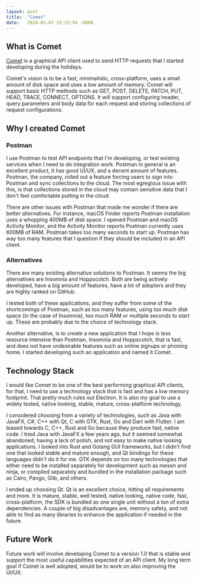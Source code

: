```yaml
---
layout: post
title:  "Comet"
date:   2024-01-07 15:31:54 -0800
---
```

## What is Comet

[Comet](https://github.com/jesusha123/comet) is a graphical API client used to send HTTP requests that I started developing during the holidays.

Comet's vision is to be a fast, minimalistic, cross-platform, uses a small amount of disk space and uses a low amount of memory. Comet will support basic HTTP methods such as GET, POST, DELETE, PATCH, PUT, HEAD, TRACE, CONNECT, OPTIONS. It will support configuring header, query parameters and body data for each request and storing collections of request configurations.

## Why I created Comet

### Postman

I use Postman to test API endpoints that I'm developing, or test existing services when I need to do integration work. Postman in general is an excellent product, it has good UI/UX, and a decent amount of features. Postman, the company, rolled out a feature forcing users to sign into Postman and sync collections to the cloud. The most egregious issue with this, is that collections stored in the cloud may contain sensitive data that I don't feel comfortable putting in the cloud.

There are other issues with Postman that made me wonder if there are better alternatives. For instance, macOS Finder reports Postman installation uses a whopping 400MB of disk space. I opened Postman and macOS Activity Monitor, and the Activity Monitor reports Postman currently uses 600MB of RAM. Postman takes too many seconds to start up. Postman has way too many features that I question if they should be included in an API client.

### Alternatives

There are many existing alternative solutions to Postman. It seems the big alternatives are Insomnia and Hoppscotch. Both are being actively developed, have a big amount of features, have a lot of adopters and they are highly ranked on GitHub.

I tested both of these applications, and they suffer from some of the shortcomings of Postman, such as too many features, using too much disk space (in the case of Insomnia), too much RAM or multiple seconds to start up. These are probably due to the choice of technology stack.

Another alternative, is to create a new application that I hope is less resource intensive than Postman, Insomnia and Hoppscotch, that is fast, and does not have undesirable features such as online signups or phoning home. I started developing such an application and named it Comet.

## Technology Stack

I would like Comet to be one of the best performing graphical API clients, for that, I need to use a technology stack that is fast and has a low memory footprint. That pretty much rules out Electron. It is also my goal to use a widely tested, native looking, stable, mature, cross-platform technology.

I considered choosing from a variety of technologies, such as Java with JavaFX, C#, C++ with Qt, C with GTK, Rust, Go and Dart with Flutter. I am biased towards C, C++, Rust and Go because they produce fast, native code. I tried Java with JavaFX a few years ago, but it seemed somewhat abandoned, having a lack of polish, and not easy to make native looking applications. I looked into Rust and Golang GUI frameworks, but I didn't find one that looked stable and mature enough, and Qt bindings for these languages didn't do it for me. GTK depends on too many technologies that either need to be installed separately for development such as meson and ninja, or compiled separately and bundled in the installation package such as Cairo, Pango, Glib, and others.

I ended up choosing Qt. Qt is an excellent choice, hitting all requirements and more. It is mature, stable, well tested, native looking, native code, fast, cross-platform, the SDK is bundled as one single unit without a ton of extra dependencies. A couple of big disadvantages are, memory safety, and not able to find as many libraries to enhance the application if needed in the future.

## Future Work

Future work will involve developing Comet to a version 1.0 that is stable and support the most useful capabilities expected of an API client. My long term goal if Comet is well adopted, would be to work on also improving the UI/UX.
